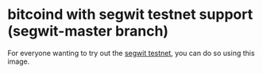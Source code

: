 bitcoind with segwit testnet support (segwit-master branch)
====================================

For everyone wanting to try out the [segwit testnet](https://bitcoincore.org/en/2016/01/21/launch_segwit_testnet/), you can do so using this image.
